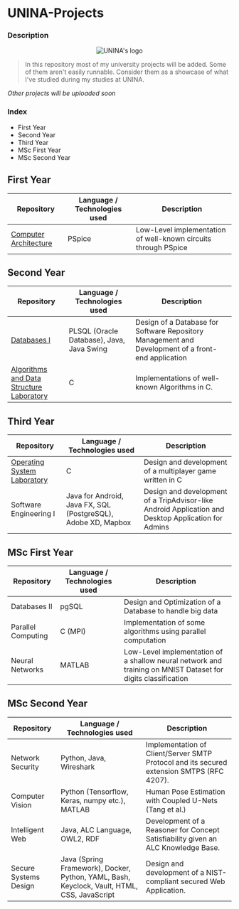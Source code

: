 # UNINA-Projects 
### Description
<p align="center">
  <img src="https://user-images.githubusercontent.com/58134090/205136477-e3c1af9f-504d-4d46-ba36-8d240d079bf6.png" alt="UNINA's logo"/>
</p>

> In this repository most of my university projects will be added. Some of them aren't easily runnable. Consider them as a showcase of what I've studied during my studies at UNINA.

*Other projects will be uploaded soon*
### Index

 - First Year
 - Second Year
 - Third Year
 - MSc First Year
 - MSc Second Year
 
 ## First Year
 
| Repository | Language / Technologies used | Description
|--|--|--|
| [Computer Architecture](https://github.com/cappadavide/UNINAprojects/tree/main/pspice-project) | PSpice | Low-Level implementation of well-known circuits through PSpice |

## Second Year

| Repository | Language / Technologies used | Description
|--|--|--|
| [Databases I](https://github.com/cappadavide/UNINAprojects/tree/main/databases1) | PLSQL (Oracle Database), Java, Java Swing | Design of a Database for Software Repository Management and Development of a front-end application |
|[Algorithms and Data Structure Laboratory](https://github.com/cappadavide/UNINAprojects/tree/main/lab-ads)|C|Implementations of well-known Algorithms in C.

## Third Year
| Repository | Language / Technologies used | Description
|--|--|--|
|[Operating System Laboratory](https://github.com/cappadavide/UNINAprojects/tree/main/lab-OS) | C | Design and development of a multiplayer game written in C |
|Software Engineering I|Java for Android, Java FX, SQL (PostgreSQL), Adobe XD, Mapbox|Design and development of a TripAdvisor-like Android Application and Desktop Application for Admins|

## MSc First Year

| Repository | Language / Technologies used | Description
|--|--|--|
|Databases II| pgSQL | Design and Optimization of a Database to handle big data  |
|Parallel Computing|C (MPI)|Implementation of some algorithms using parallel computation|
|Neural Networks|MATLAB|Low-Level implementation of a shallow neural network and training on MNIST Dataset for digits classification|

## MSc Second Year

| Repository | Language / Technologies used | Description
|--|--|--|
|Network Security| Python, Java, Wireshark | Implementation of Client/Server SMTP Protocol and its secured extension SMTPS (RFC 4207).|
|Computer Vision|Python (Tensorflow, Keras, numpy etc.), MATLAB|Human Pose Estimation with Coupled U-Nets (Tang et al.) |
|Intelligent Web|Java, ALC Language, OWL2, RDF|Development of a Reasoner for Concept Satisfiability given an ALC Knowledge Base.|
|Secure Systems Design|Java (Spring Framework), Docker, Python, YAML, Bash, Keyclock, Vault, HTML, CSS, JavaScript|Design and development of a NIST-compliant secured Web Application.|
